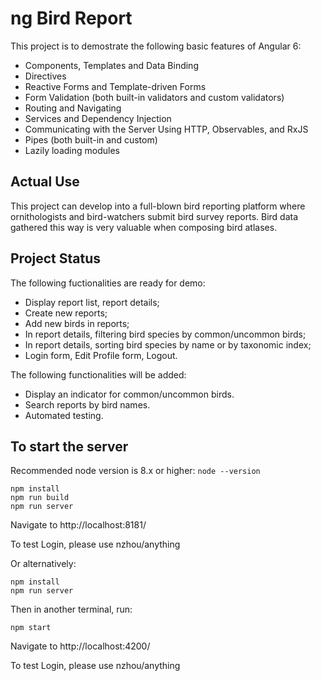 # ng Bird Report

This project is to demostrate the following basic features of Angular 6:
- Components, Templates and Data Binding
- Directives
- Reactive Forms and Template-driven Forms
- Form Validation (both built-in validators and custom validators)
- Routing and Navigating
- Services and Dependency Injection
- Communicating with the Server Using HTTP, Observables, and RxJS
- Pipes (both built-in and custom)
- Lazily loading modules

## Actual Use

This project can develop into a full-blown bird reporting platform where ornithologists and bird-watchers submit bird survey reports. Bird data gathered this way is very valuable when composing bird atlases.

## Project Status

The following fuctionalities are ready for demo:
- Display report list, report details;
- Create new reports;
- Add new birds in reports;
- In report details, filtering bird species by common/uncommon birds;
- In report details, sorting bird species by name or by taxonomic index;
- Login form, Edit Profile form, Logout.

The following functionalities will be added:
- Display an indicator for common/uncommon birds.
- Search reports by bird names.
- Automated testing.

## To start the server

Recommended node version is 8.x or higher: `node --version`
```
npm install
npm run build
npm run server
```
Navigate to http://localhost:8181/

To test Login, please use nzhou/anything

Or alternatively:

```
npm install
npm run server
```
Then in another terminal, run:
```
npm start
```
Navigate to http://localhost:4200/

To test Login, please use nzhou/anything